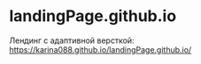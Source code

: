 # landingPage.github.io

Лендинг с адаптивной версткой: 
https://karina088.github.io/landingPage.github.io/
